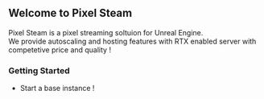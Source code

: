 ## Welcome to Pixel Steam

Pixel Steam is a pixel streaming soltuion for Unreal Engine.  
We provide autoscaling and hosting features with RTX enabled server with competetive price and quality !

### Getting Started

- Start a base instance !



